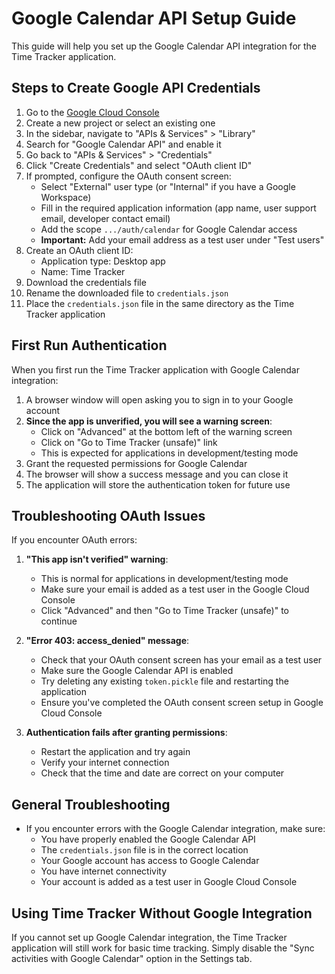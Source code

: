 # Google Calendar API Setup Guide

This guide will help you set up the Google Calendar API integration for the Time Tracker application.

## Steps to Create Google API Credentials

1. Go to the [Google Cloud Console](https://console.cloud.google.com/)
2. Create a new project or select an existing one
3. In the sidebar, navigate to "APIs & Services" > "Library"
4. Search for "Google Calendar API" and enable it
5. Go back to "APIs & Services" > "Credentials"
6. Click "Create Credentials" and select "OAuth client ID"
7. If prompted, configure the OAuth consent screen:
   - Select "External" user type (or "Internal" if you have a Google Workspace)
   - Fill in the required application information (app name, user support email, developer contact email)
   - Add the scope `.../auth/calendar` for Google Calendar access
   - **Important:** Add your email address as a test user under "Test users"
8. Create an OAuth client ID:
   - Application type: Desktop app
   - Name: Time Tracker
9. Download the credentials file
10. Rename the downloaded file to `credentials.json`
11. Place the `credentials.json` file in the same directory as the Time Tracker application

## First Run Authentication

When you first run the Time Tracker application with Google Calendar integration:

1. A browser window will open asking you to sign in to your Google account
2. **Since the app is unverified, you will see a warning screen**:
   - Click on "Advanced" at the bottom left of the warning screen
   - Click on "Go to Time Tracker (unsafe)" link
   - This is expected for applications in development/testing mode
3. Grant the requested permissions for Google Calendar
4. The browser will show a success message and you can close it
5. The application will store the authentication token for future use

## Troubleshooting OAuth Issues

If you encounter OAuth errors:

1. **"This app isn't verified" warning**:
   - This is normal for applications in development/testing mode
   - Make sure your email is added as a test user in the Google Cloud Console
   - Click "Advanced" and then "Go to Time Tracker (unsafe)" to continue

2. **"Error 403: access_denied" message**:
   - Check that your OAuth consent screen has your email as a test user
   - Make sure the Google Calendar API is enabled
   - Try deleting any existing `token.pickle` file and restarting the application
   - Ensure you've completed the OAuth consent screen setup in Google Cloud Console

3. **Authentication fails after granting permissions**:
   - Restart the application and try again
   - Verify your internet connection
   - Check that the time and date are correct on your computer

## General Troubleshooting

- If you encounter errors with the Google Calendar integration, make sure:
  - You have properly enabled the Google Calendar API
  - The `credentials.json` file is in the correct location
  - Your Google account has access to Google Calendar
  - You have internet connectivity
  - Your account is added as a test user in Google Cloud Console

## Using Time Tracker Without Google Integration

If you cannot set up Google Calendar integration, the Time Tracker application will still work for basic time tracking. Simply disable the "Sync activities with Google Calendar" option in the Settings tab. 